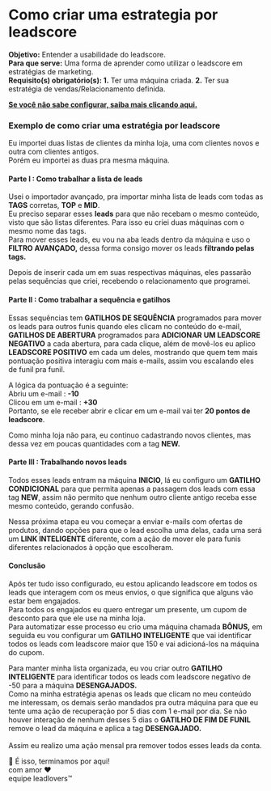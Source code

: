 # Como criar uma estrategia por leadscore

**Objetivo:** Entender a usabilidade do leadscore.\
**Para que serve:** Uma forma de aprender como utilizar o leadscore em estratégias de marketing.\
**Requisito(s) obrigatório(s): 1.** Ter uma máquina criada. **2.** Ter sua estratégia de vendas/Relacionamento definida.

[**Se você não sabe configurar, saiba mais clicando aqui.** ](https://suporte.love/como-adicionar-leadscore-na-captura-do-lead/)

### Exemplo de como criar uma estratégia por leadscore

Eu importei duas listas de clientes da minha loja, uma com clientes novos e outra com clientes antigos.\
Porém eu importei as duas pra mesma máquina.

#### Parte I : Como trabalhar a lista de leads

Usei o importador avançado, pra importar minha lista de leads com todas as **TAGS** corretas, **TOP** e **MID**.\
Eu preciso separar esses **leads** para que não recebam o mesmo conteúdo, visto que são listas diferentes. Para isso eu criei duas máquinas com o mesmo nome das tags.\
Para mover esses leads, eu vou na aba leads dentro da máquina e uso o **FILTRO AVANÇADO,** dessa forma consigo mover os leads **filtrando pelas tags.**&#x20;

Depois de inserir cada um em suas respectivas máquinas, eles passarão pelas sequências que criei, recebendo o relacionamento que programei.

#### Parte II : Como trabalhar a sequência e gatilhos

Essas sequências tem **GATILHOS DE SEQUÊNCIA** programados para mover os leads para outros funis quando eles clicam no conteúdo do e-mail, **GATILHOS DE ABERTURA** programados para **ADICIONAR** **UM LEADSCORE NEGATIVO** a cada abertura, para cada clique, além de movê-los eu aplico **LEADSCORE POSITIVO** em cada um deles, mostrando que quem tem mais pontuação positiva interagiu com mais e-mails, assim vou escalando eles de funil pra funil.

A lógica da pontuação é a seguinte:\
Abriu um e-mail : **-10**\
Clicou em um e-mail : **+30**\
Portanto, se ele receber abrir e clicar em um e-mail vai ter **20 pontos de leadscore**.

Como minha loja não para, eu continuo cadastrando novos clientes, mas dessa vez em poucas quantidades com a tag **NEW.**&#x20;

#### Parte III : Trabalhando novos leads

Todos esses leads entram na máquina **INICIO**, lá eu configuro um **GATILHO CONDICIONAL** para que permita apenas a passagem dos leads com essa tag **NEW**, assim não permito que nenhum outro cliente antigo receba esse mesmo conteúdo, gerando confusão.

Nessa próxima etapa eu vou começar a enviar e-mails com ofertas de produtos, dando opções para que o lead escolha uma delas, cada uma será um **LINK INTELIGENTE** diferente, com a ação de mover ele para funis diferentes relacionados à opção que escolheram.

#### Conclusão

Após ter tudo isso configurado, eu estou aplicando leadscore em todos os leads que interagem com os meus envios, o que significa que alguns vão estar bem engajados.\
Para todos os engajados eu quero entregar um presente, um cupom de desconto para que ele use na minha loja.\
Para automatizar esse processo eu crio uma máquina chamada **BÔNUS,** em seguida eu vou configurar um **GATILHO INTELIGENTE** que vai identificar todos os leads com leadscore maior que 150 e vai adicioná-los na máquina do cupom.

Para manter minha lista organizada, eu vou criar outro **GATILHO INTELIGENTE** para identificar todos os leads com leadscore negativo de -50 para a máquina **DESENGAJADOS.**\
Como na minha estratégia apenas os leads que clicam no meu conteúdo me interessam, os demais serão mandados pra outra máquina para que eu tente uma ação de recuperação por 5 dias com 1 e-mail por dia. Se não houver interação de nenhum desses 5 dias o **GATILHO DE FIM DE FUNIL** remove o lead da máquina e aplica a tag **DESENGAJADO.**\
\
Assim eu realizo uma ação mensal pra remover todos esses leads da conta.



🏁 É isso, terminamos por aqui!\
com amor ❤\
equipe leadlovers™
